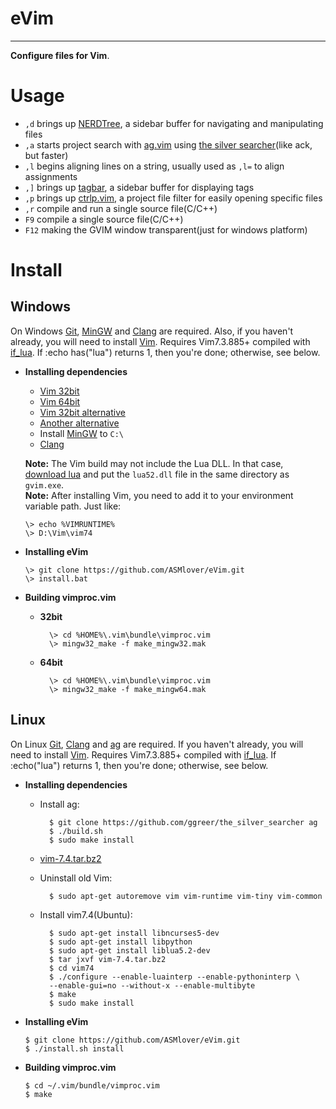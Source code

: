 # **eVim**
***
  
  **Configure files for Vim**.


# **Usage**
  * `,d` brings up [NERDTree](https://github.com/scrooloose/nerdtree), a sidebar buffer for navigating and manipulating files
  * `,a` starts project search with [ag.vim](https://github.com/rking/ag.vim) using [the silver searcher](https://github.com/ggreer/the_silver_searcher)(like ack, but faster)
  * `,l` begins aligning lines on a string, usually used as `,l=` to align assignments
  * `,]` brings up [tagbar](https://github.com/majutsushi/tagbar), a sidebar buffer for displaying tags
  * `,p` brings up [ctrlp.vim](https://github.com/kien/ctrlp.vim), a project file filter for easily opening specific files
  * `,r` compile and run a single source file(C/C++)
  * `F9` compile a single source file(C/C++)
  * `F12` making the GVIM window transparent(just for windows platform)


# **Install**
## **Windows**
  On Windows [Git](http://msysgit.github.io/), [MinGW](http://www.mingw.org/) and [Clang](http://www.llvm.org/) are required. Also, if you haven't already, you will need to install [Vim](http://www.vim.org/).
  Requires Vim7.3.885+ compiled with [if_lua](http://vimdoc.sourceforge.net/htmldoc/if_lua.html). If :echo has("lua") returns 1, then you're done; otherwise, see below.

  * **Installing dependencies**
    - [Vim 32bit](http://files.kaoriya.net/vim/2013/vim73-kaoriya-win32-20130706.zip)
    - [Vim 64bit](http://files.kaoriya.net/vim/2013/vim73-kaoriya-win64-20130706.zip)
    - [Vim 32bit alternative](https://tuxproject.de/projects/vim/)
    - [Another alternative](http://wyw.dcweb.cn/#download)
    - Install [MinGW](http://www.mingw.org/) to `C:\`
    - [Clang](http://www.llvm.org/)

    **Note:** The Vim build may not include the Lua DLL. In that case, [download lua](http://lua-users.org/wiki/LuaBinaries) and put the `lua52.dll` file in the same directory as `gvim.exe`.  
    **Note:** After installing Vim, you need to add it to your environment variable path. Just like:

        \> echo %VIMRUNTIME%
        \> D:\Vim\vim74

  * **Installing eVim**
    
        \> git clone https://github.com/ASMlover/eVim.git
        \> install.bat

  * **Building vimproc.vim**
    - **32bit**

            \> cd %HOME%\.vim\bundle\vimproc.vim
            \> mingw32_make -f make_mingw32.mak

    - **64bit**

            \> cd %HOME%\.vim\bundle\vimproc.vim
            \> mingw32_make -f make_mingw64.mak


## **Linux**
  On Linux [Git](http://git-scm.com/), [Clang](http://clang.llvm.org/) and [ag](https://github.com/ggreer/the_silver_searcher) are required. If you haven't already, you will need to install [Vim](http://www.vim.org/).
  Requires Vim7.3.885+ compiled with [if_lua](http://vimdoc.sourceforge.net/htmldoc/if_lua.html). If :echo("lua") returns 1, then you're done; otherwise, see below.

  * **Installing dependencies**
    - Install ag:

            $ git clone https://github.com/ggreer/the_silver_searcher ag
            $ ./build.sh
            $ sudo make install

    - [vim-7.4.tar.bz2](http://ftp.vim.org/pub/vim/unix/vim-7.4.tar.bz2)
    - Uninstall old Vim:

            $ sudo apt-get autoremove vim vim-runtime vim-tiny vim-common

    - Install vim7.4(Ubuntu):

            $ sudo apt-get install libncurses5-dev
            $ sudo apt-get install libpython
            $ sudo apt-get install liblua5.2-dev
            $ tar jxvf vim-7.4.tar.bz2
            $ cd vim74
            $ ./configure --enable-luainterp --enable-pythoninterp \
            --enable-gui=no --without-x --enable-multibyte
            $ make 
            $ sudo make install

  * **Installing eVim**
    
        $ git clone https://github.com/ASMlover/eVim.git
        $ ./install.sh install

  * **Building vimproc.vim**

        $ cd ~/.vim/bundle/vimproc.vim
        $ make

